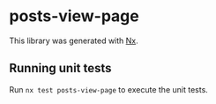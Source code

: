 # posts-view-page

This library was generated with [Nx](https://nx.dev).

## Running unit tests

Run `nx test posts-view-page` to execute the unit tests.
